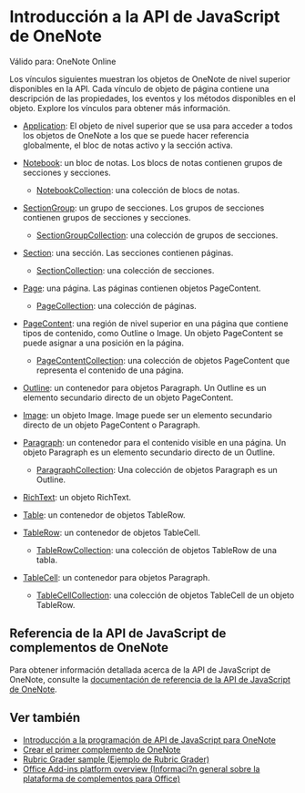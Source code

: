 # <a name="onenote-javascript-api-overview"></a>Introducción a la API de JavaScript de OneNote

Válido para: OneNote Online

Los vínculos siguientes muestran los objetos de OneNote de nivel superior disponibles en la API. Cada vínculo de objeto de página contiene una descripción de las propiedades, los eventos y los métodos disponibles en el objeto. Explore los vínculos para obtener más información. 
    
- [Application](/javascript/api/onenote/onenote.application): El objeto de nivel superior que se usa para acceder a todos los objetos de OneNote a los que se puede hacer referencia globalmente, el bloc de notas activo y la sección activa.

- [Notebook](/javascript/api/onenote/onenote.notebook): un bloc de notas. Los blocs de notas contienen grupos de secciones y secciones.
    - [NotebookCollection](/javascript/api/onenote/onenote.notebookcollection): una colección de blocs de notas.

- [SectionGroup](/javascript/api/onenote/onenote.sectiongroup): un grupo de secciones. Los grupos de secciones contienen grupos de secciones y secciones.
    - [SectionGroupCollection](/javascript/api/onenote/onenote.sectiongroupcollection): una colección de grupos de secciones.

- [Section](/javascript/api/onenote/onenote.section): una sección. Las secciones contienen páginas.
    - [SectionCollection](/javascript/api/onenote/onenote.sectioncollection): una colección de secciones.

- [Page](/javascript/api/onenote/onenote.page): una página. Las páginas contienen objetos PageContent.
    - [PageCollection](/javascript/api/onenote/onenote.pagecollection): una colección de páginas.

- [PageContent](/javascript/api/onenote/onenote.pagecontent): una región de nivel superior en una página que contiene tipos de contenido, como Outline o Image. Un objeto PageContent se puede asignar a una posición en la página.
    - [PageContentCollection](/javascript/api/onenote/onenote.pagecontentcollection): una colección de objetos PageContent que representa el contenido de una página.

- [Outline](/javascript/api/onenote/onenote.outline): un contenedor para objetos Paragraph. Un Outline es un elemento secundario directo de un objeto PageContent.

- [Image](/javascript/api/onenote/onenote.image): un objeto Image. Image puede ser un elemento secundario directo de un objeto PageContent o Paragraph.

- [Paragraph](/javascript/api/onenote/onenote.paragraph): un contenedor para el contenido visible en una página. Un objeto Paragraph es un elemento secundario directo de un Outline.
    - [ParagraphCollection](/javascript/api/onenote/onenote.paragraphcollection): Una colección de objetos Paragraph es un Outline.

- [RichText](/javascript/api/onenote/onenote.richtext): un objeto RichText.

- [Table](/javascript/api/onenote/onenote.table): un contenedor de objetos TableRow.

- [TableRow](/javascript/api/onenote/onenote.tablerow): un contenedor de objetos TableCell.
    - [TableRowCollection](/javascript/api/onenote/onenote.tablerowcollection): una colección de objetos TableRow de una tabla.
 
- [TableCell](/javascript/api/onenote/onenote.tablecell): un contenedor para objetos Paragraph.
    - [TableCellCollection](/javascript/api/onenote/onenote.tablecellcollection): una colección de objetos TableCell de un objeto TableRow.

## <a name="onenote-javascript-api-reference"></a>Referencia de la API de JavaScript de complementos de OneNote

Para obtener información detallada acerca de la API de JavaScript de OneNote, consulte la [documentación de referencia de la API de JavaScript de OneNote](/javascript/api/onenote).

## <a name="see-also"></a>Ver también

- [Introducción a la programación de API de JavaScript para OneNote](https://docs.microsoft.com/office/dev/add-ins/onenote/onenote-add-ins-programming-overview)
- [Crear el primer complemento de OneNote](https://docs.microsoft.com/office/dev/add-ins/onenote/onenote-add-ins-getting-started)
- [Rubric Grader sample (Ejemplo de Rubric Grader)](https://github.com/OfficeDev/OneNote-Add-in-Rubric-Grader)
- [Office Add-ins platform overview (Informaci?n general sobre la plataforma de complementos para Office)](https://docs.microsoft.com/office/dev/add-ins/overview/office-add-ins)
